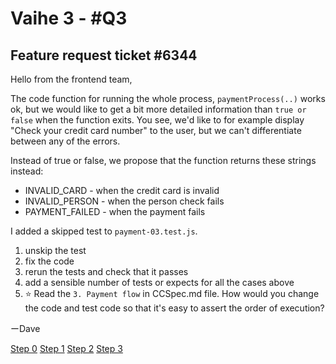 # Vaihe 3 - #Q3

## Feature request ticket #6344

Hello from the frontend team,

The code function for running the whole process, `paymentProcess(..)` works ok, but we would like to get a bit more detailed information than `true or false` when the function exits. You see, we'd like to for example display "Check your credit card number" to the user, but we can't differentiate between any of the errors. 

Instead of true or false, we propose that the function returns these strings instead:

- INVALID_CARD - when the credit card is invalid
- INVALID_PERSON - when the person check fails
- PAYMENT_FAILED - when the payment fails

I added a skipped test to `payment-03.test.js`.

1) unskip the test
2) fix the code
3) rerun the tests and check that it passes
4) add a sensible number of tests or expects for all the cases above
5) ⭐ Read the `3. Payment flow` in CCSpec.md file. How would you change the code and test code so that it's easy to assert the order of execution?

ーDave

[Step 0](./ASSESSMENT.md)
[Step 1](./ASSESSMENT1.md)
[Step 2](./ASSESSMENT2.md)
[Step 3](./ASSESSMENT3.md)
